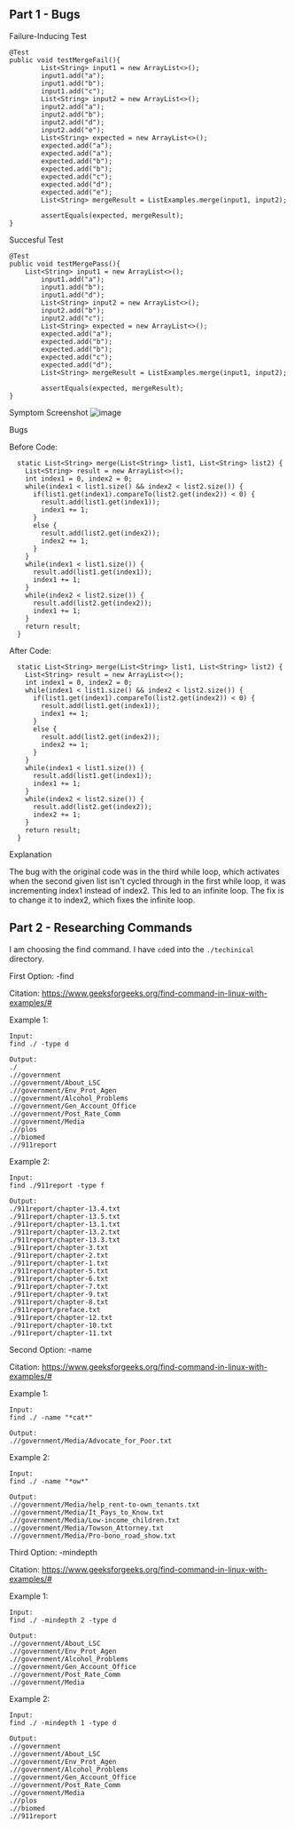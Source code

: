 ## Part 1 - Bugs

Failure-Inducing Test
```
@Test 
public void testMergeFail(){
        List<String> input1 = new ArrayList<>();
        input1.add("a");
        input1.add("b");
        input1.add("c");
        List<String> input2 = new ArrayList<>();
        input2.add("a");
        input2.add("b");
        input2.add("d");
        input2.add("e");
        List<String> expected = new ArrayList<>();
        expected.add("a");
        expected.add("a");
        expected.add("b");
        expected.add("b");
        expected.add("c");
        expected.add("d");
        expected.add("e");
        List<String> mergeResult = ListExamples.merge(input1, input2);

        assertEquals(expected, mergeResult);
}
```

Succesful Test
```
@Test 
public void testMergePass(){
	List<String> input1 = new ArrayList<>();
        input1.add("a");
        input1.add("b");
        input1.add("d");
        List<String> input2 = new ArrayList<>();
        input2.add("b");
        input2.add("c");
        List<String> expected = new ArrayList<>();
        expected.add("a");
        expected.add("b");
        expected.add("b");
        expected.add("c");
        expected.add("d");
        List<String> mergeResult = ListExamples.merge(input1, input2);

        assertEquals(expected, mergeResult);
}
```

Symptom Screenshot
![image](lab-3-symptom.png)

Bugs

Before Code:
```
  static List<String> merge(List<String> list1, List<String> list2) {
    List<String> result = new ArrayList<>();
    int index1 = 0, index2 = 0;
    while(index1 < list1.size() && index2 < list2.size()) {
      if(list1.get(index1).compareTo(list2.get(index2)) < 0) {
        result.add(list1.get(index1));
        index1 += 1;
      }
      else {
        result.add(list2.get(index2));
        index2 += 1;
      }
    }
    while(index1 < list1.size()) {
      result.add(list1.get(index1));
      index1 += 1;
    }
    while(index2 < list2.size()) {
      result.add(list2.get(index2));
      index1 += 1;
    }
    return result;
  }
```

After Code:
```
  static List<String> merge(List<String> list1, List<String> list2) {
    List<String> result = new ArrayList<>();
    int index1 = 0, index2 = 0;
    while(index1 < list1.size() && index2 < list2.size()) {
      if(list1.get(index1).compareTo(list2.get(index2)) < 0) {
        result.add(list1.get(index1));
        index1 += 1;
      }
      else {
        result.add(list2.get(index2));
        index2 += 1;
      }
    }
    while(index1 < list1.size()) {
      result.add(list1.get(index1));
      index1 += 1;
    }
    while(index2 < list2.size()) {
      result.add(list2.get(index2));
      index2 += 1;
    }
    return result;
  }
```

Explanation

The bug with the original code was in the third while loop, which activates when the second given list isn't cycled through in the first while loop, it was incrementing index1 instead of index2. This led to an infinite loop. The fix is to change it to index2, which fixes the infinite loop. 


## Part 2 - Researching Commands

I am choosing the find command. I have `cd`ed into the `./techinical` directory. 

First Option: -find

Citation: https://www.geeksforgeeks.org/find-command-in-linux-with-examples/#

Example 1:
```
Input:
find ./ -type d

Output:
./
.//government
.//government/About_LSC
.//government/Env_Prot_Agen
.//government/Alcohol_Problems
.//government/Gen_Account_Office
.//government/Post_Rate_Comm
.//government/Media
.//plos
.//biomed
.//911report
```

Example 2: 
```
Input:
find ./911report -type f

Output:
./911report/chapter-13.4.txt
./911report/chapter-13.5.txt
./911report/chapter-13.1.txt
./911report/chapter-13.2.txt
./911report/chapter-13.3.txt
./911report/chapter-3.txt
./911report/chapter-2.txt
./911report/chapter-1.txt
./911report/chapter-5.txt
./911report/chapter-6.txt
./911report/chapter-7.txt
./911report/chapter-9.txt
./911report/chapter-8.txt
./911report/preface.txt
./911report/chapter-12.txt
./911report/chapter-10.txt
./911report/chapter-11.txt
```

Second Option: -name 

Citation: https://www.geeksforgeeks.org/find-command-in-linux-with-examples/#

Example 1:
```
Input:
find ./ -name "*cat*"

Output:
.//government/Media/Advocate_for_Poor.txt
```

Example 2:
```
Input:
find ./ -name "*ow*"

Output:
.//government/Media/help_rent-to-own_tenants.txt
.//government/Media/It_Pays_to_Know.txt
.//government/Media/Low-income_children.txt
.//government/Media/Towson_Attorney.txt
.//government/Media/Pro-bono_road_show.txt
```

Third Option: -mindepth

Citation: https://www.geeksforgeeks.org/find-command-in-linux-with-examples/#

Example 1:
```
Input:
find ./ -mindepth 2 -type d

Output:
.//government/About_LSC
.//government/Env_Prot_Agen
.//government/Alcohol_Problems
.//government/Gen_Account_Office
.//government/Post_Rate_Comm
.//government/Media
```

Example 2:
```
Input:
find ./ -mindepth 1 -type d  

Output:
.//government
.//government/About_LSC
.//government/Env_Prot_Agen
.//government/Alcohol_Problems
.//government/Gen_Account_Office
.//government/Post_Rate_Comm
.//government/Media
.//plos
.//biomed
.//911report
```
